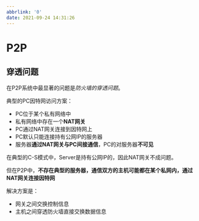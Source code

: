 ```yaml
---
abbrlink: '0'
date: 2021-09-24 14:31:26
---
```

# P2P
## 穿透问题

在P2P系统中最显著的问题是*防火墙的穿透问题*。

典型的PC因特网访问方案：
- PC位于某个私有网络中
- 私有网络中存在一个**NAT网关**
- PC通过NAT网关连接到因特网上
- PC默认只能连接持有公网IP的服务器
- 服务器**通过NAT网关与PC间接通信**，PC的对服务器**不可见**

在典型的C-S模式中，Server是持有公网IP的，因此NAT网关不成问题。

但在P2P中，**不存在典型的服务器，通信双方的主机可能都在某个私网内，通过NAT网关连接因特网**

解决方案是：
- 网关之间交换控制信息
- 主机之间穿透防火墙直接交换数据信息